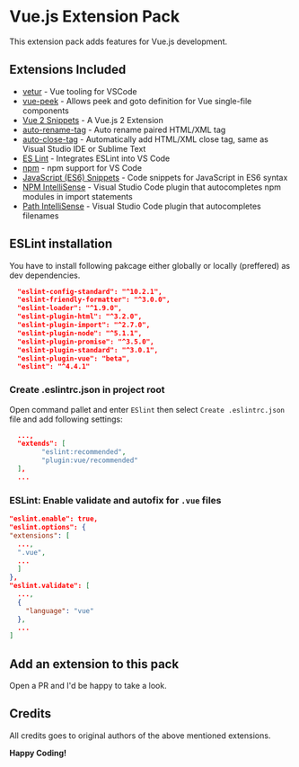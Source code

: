 # Vue.js Extension Pack

This extension pack adds features for Vue.js development.

## Extensions Included

* [vetur](https://marketplace.visualstudio.com/items?itemName=octref.vetur) - Vue tooling for VSCode
* [vue-peek](https://marketplace.visualstudio.com/items?itemName=dariofuzinato.vue-peek) - Allows peek and goto definition for Vue single-file components
* [Vue 2 Snippets](https://marketplace.visualstudio.com/items?itemName=hollowtree.vue-snippets) - A Vue.js 2 Extension
* [auto-rename-tag](https://marketplace.visualstudio.com/items?itemName=formulahendry.auto-rename-tag) - Auto rename paired HTML/XML tag
* [auto-close-tag](https://marketplace.visualstudio.com/items?itemName=formulahendry.auto-close-tag) - Automatically add HTML/XML close tag, same as Visual Studio IDE or Sublime Text
* [ES Lint](https://marketplace.visualstudio.com/items?itemName=dbaeumer.vscode-eslint) - Integrates ESLint into VS Code
* [npm](https://marketplace.visualstudio.com/items?itemName=eg2.vscode-npm-script) - npm support for VS Code
* [JavaScript (ES6) Snippets](https://marketplace.visualstudio.com/items?itemName=xabikos.JavaScriptSnippets) - Code snippets for JavaScript in ES6 syntax
* [NPM IntelliSense](https://marketplace.visualstudio.com/items?itemName=christian-kohler.npm-intellisense) - Visual Studio Code plugin that autocompletes npm modules in import statements
* [Path IntelliSense](https://marketplace.visualstudio.com/items?itemName=christian-kohler.path-intellisense) - Visual Studio Code plugin that autocompletes filenames

## ESLint installation

You have to install following pakcage either globally or locally (preffered) as dev dependencies.

``` json
  "eslint-config-standard": "^10.2.1",
  "eslint-friendly-formatter": "^3.0.0",
  "eslint-loader": "^1.9.0",
  "eslint-plugin-html": "^3.2.0",
  "eslint-plugin-import": "^2.7.0",
  "eslint-plugin-node": "^5.1.1",
  "eslint-plugin-promise": "^3.5.0",
  "eslint-plugin-standard": "^3.0.1",
  "eslint-plugin-vue": "beta",
  "eslint": "^4.4.1"
```

### Create .eslintrc.json in project root

Open command pallet and enter `ESlint` then select `Create .eslintrc.json` file and add following settings:

``` json
  ...,
  "extends": [
        "eslint:recommended",
        "plugin:vue/recommended"
  ],
  ...
```

### ESLint: Enable validate and autofix for `.vue` files

``` json
"eslint.enable": true,
"eslint.options": {
"extensions": [
  ...,
  ".vue",
  ...
  ]
},
"eslint.validate": [
  ...,
  {
    "language": "vue"
  },
  ...
]
```

## Add an extension to this pack

Open a PR and I'd be happy to take a look.

## Credits

All credits goes to original authors of the above mentioned extensions.

**Happy Coding!**
